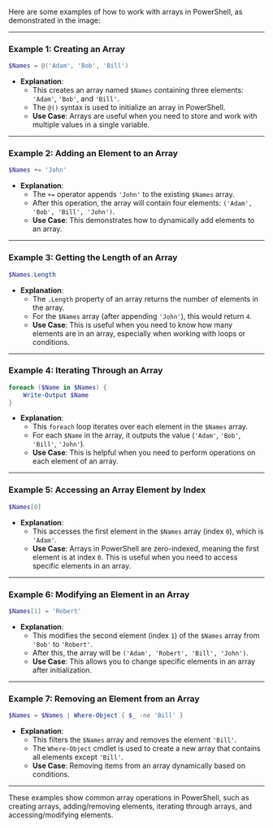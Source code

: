 Here are some examples of how to work with arrays in PowerShell, as demonstrated in the image:

---

### Example 1: **Creating an Array**
```powershell
$Names = @('Adam', 'Bob', 'Bill')
```
- **Explanation**:
  - This creates an array named `$Names` containing three elements: `'Adam'`, `'Bob'`, and `'Bill'`.
  - The `@()` syntax is used to initialize an array in PowerShell.
  - **Use Case**: Arrays are useful when you need to store and work with multiple values in a single variable.

---

### Example 2: **Adding an Element to an Array**
```powershell
$Names += 'John'
```
- **Explanation**:
  - The `+=` operator appends `'John'` to the existing `$Names` array.
  - After this operation, the array will contain four elements: `('Adam', 'Bob', 'Bill', 'John')`.
  - **Use Case**: This demonstrates how to dynamically add elements to an array.

---

### Example 3: **Getting the Length of an Array**
```powershell
$Names.Length
```
- **Explanation**:
  - The `.Length` property of an array returns the number of elements in the array.
  - For the `$Names` array (after appending `'John'`), this would return `4`.
  - **Use Case**: This is useful when you need to know how many elements are in an array, especially when working with loops or conditions.

---

### Example 4: **Iterating Through an Array**
```powershell
foreach ($Name in $Names) {
    Write-Output $Name
}
```
- **Explanation**:
  - This `foreach` loop iterates over each element in the `$Names` array.
  - For each `$Name` in the array, it outputs the value (`'Adam'`, `'Bob'`, `'Bill'`, `'John'`).
  - **Use Case**: This is helpful when you need to perform operations on each element of an array.

---

### Example 5: **Accessing an Array Element by Index**
```powershell
$Names[0]
```
- **Explanation**:
  - This accesses the first element in the `$Names` array (index `0`), which is `'Adam'`.
  - **Use Case**: Arrays in PowerShell are zero-indexed, meaning the first element is at index `0`. This is useful when you need to access specific elements in an array.

---

### Example 6: **Modifying an Element in an Array**
```powershell
$Names[1] = 'Robert'
```
- **Explanation**:
  - This modifies the second element (index `1`) of the `$Names` array from `'Bob'` to `'Robert'`.
  - After this, the array will be `('Adam', 'Robert', 'Bill', 'John')`.
  - **Use Case**: This allows you to change specific elements in an array after initialization.

---

### Example 7: **Removing an Element from an Array**
```powershell
$Names = $Names | Where-Object { $_ -ne 'Bill' }
```
- **Explanation**:
  - This filters the `$Names` array and removes the element `'Bill'`.
  - The `Where-Object` cmdlet is used to create a new array that contains all elements except `'Bill'`.
  - **Use Case**: Removing items from an array dynamically based on conditions.

---

These examples show common array operations in PowerShell, such as creating arrays, adding/removing elements, iterating through arrays, and accessing/modifying elements.